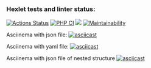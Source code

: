 ### Hexlet tests and linter status:
[![Actions Status](https://github.com/210danila/php-project-48/workflows/hexlet-check/badge.svg)](https://github.com/210danila/php-project-48/actions)
[![PHP CI](https://github.com/210danila/php-project-48/actions/workflows/main.yml/badge.svg)](https://github.com/210danila/php-project-48/actions/workflows/main.yml)
<a href="https://codeclimate.com/github/210danila/php-project-48/test_coverage"><img src="https://api.codeclimate.com/v1/badges/cb8ae7cc8b8c5b2fb5d2/test_coverage" /></a>
[![Maintainability](https://api.codeclimate.com/v1/badges/cb8ae7cc8b8c5b2fb5d2/maintainability)](https://codeclimate.com/github/210danila/php-project-48/maintainability)

Asciinema with json file:
[![asciicast](https://asciinema.org/a/xRHFhHlxyi6D0t5lzpTmqVyby.svg)](https://asciinema.org/a/xRHFhHlxyi6D0t5lzpTmqVyby)

Asciinema with yaml file:
[![asciicast](https://asciinema.org/a/5ISVvBWpwINadV7hXZa2y9B0k.svg)](https://asciinema.org/a/5ISVvBWpwINadV7hXZa2y9B0k)

Asciinema with json file of nested structure
[![asciicast](https://asciinema.org/a/0HULgPc0SRMgqQyIC2T7QyP1b.svg)](https://asciinema.org/a/0HULgPc0SRMgqQyIC2T7QyP1b)
